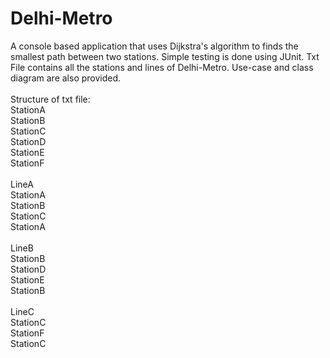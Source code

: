 # Delhi-Metro
A console based application that uses Dijkstra's algorithm to finds the smallest path between two stations. Simple testing is done using JUnit. Txt File contains all the stations and lines of Delhi-Metro. Use-case and class diagram are also provided.</br>
</br>
Structure of txt file: </br>
StationA</br>
StationB</br>
StationC</br> 
StationD</br>
StationE</br>
StationF</br>
</br>
LineA</br>
StationA</br>
StationB</br>
StationC</br>
StationA</br>
</br>
LineB</br>
StationB</br>
StationD</br>
StationE</br>
StationB</br>
</br>
LineC</br>
StationC</br>
StationF</br>
StationC